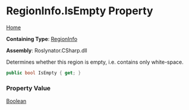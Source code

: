 # RegionInfo\.IsEmpty Property

[Home](../../../../../README.md)

**Containing Type**: [RegionInfo](../README.md)

**Assembly**: Roslynator\.CSharp\.dll

  
Determines whether this region is empty, i\.e\. contains only white\-space\.

```csharp
public bool IsEmpty { get; }
```

### Property Value

[Boolean](https://docs.microsoft.com/en-us/dotnet/api/system.boolean)

